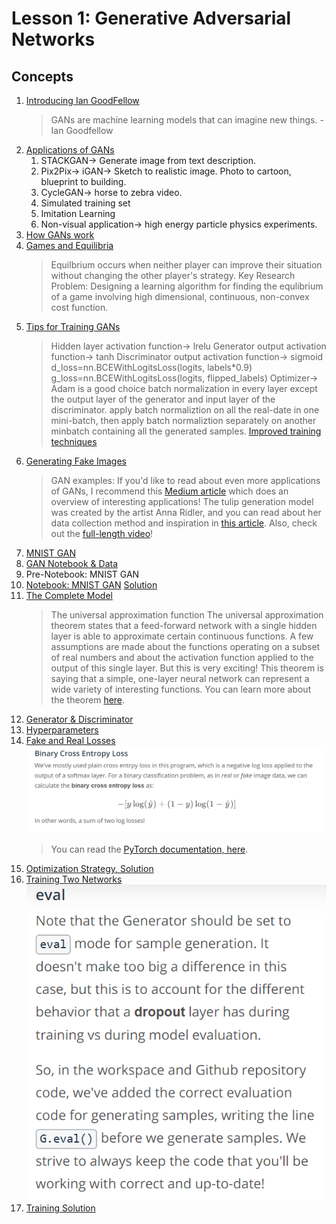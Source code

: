 # Lesson 1: Generative Adversarial Networks

## Concepts

1. [Introducing Ian GoodFellow](https://www.youtube.com/watch?time_continue=4&v=0mlT7c_xAoc)
	> GANs are machine learning models that can imagine new things. -Ian Goodfellow
1. [Applications of GANs](https://www.youtube.com/watch?v=dW2puRa-yqo)
	1. STACKGAN-> Generate image from text description.
	1. Pix2Pix-> iGAN-> Sketch to realistic image. Photo to cartoon, blueprint to building.
	1. CycleGAN-> horse to zebra video.
	1. Simulated training set
	1. Imitation Learning
	1. Non-visual application-> high energy particle physics experiments.
1. [How GANs work](https://www.youtube.com/watch?v=MF0QCP1OC9I)
1. [Games and Equilibria](https://www.youtube.com/watch?v=2zi8DOWIVas)
	> Equilbrium occurs when neither player can improve their situation without changing the other player's strategy.
	> Key Research Problem: Designing a learning algorithm for finding the equlibrium of a game involving high dimensional, continuous, non-convex cost function.
1. [Tips for Training GANs](https://www.youtube.com/watch?time_continue=1&v=S9WDdySwcHc)
	> Hidden layer activation function-> lrelu
	> Generator output activation function-> tanh
	> Discriminator output activation function-> sigmoid
	> d_loss=nn.BCEWithLogitsLoss(logits, labels*0.9)
	> g_loss=nn.BCEWithLogitsLoss(logits, flipped_labels)
	> Optimizer-> Adam is a good choice
	> batch normalization in every layer except the output layer of the generator and input layer of the discriminator.
	> apply batch normaliztion on  all the real-date in one mini-batch, then apply batch normaliztion separately on another minbatch containing all the generated samples.
	[Improved training techniques](https://s3.amazonaws.com/video.udacity-data.com/topher/2018/November/5bea0c6a_improved-training-techniques/improved-training-techniques.pdf)
1. [Generating Fake Images](https://www.youtube.com/watch?v=7KI4yITZLBk)
	> GAN examples:
If you'd like to read about even more applications of GANs, I recommend this [Medium article](https://medium.com/@jonathan_hui/gan-some-cool-applications-of-gans-4c9ecca35900) which does an overview of interesting applications!
The tulip generation model was created by the artist Anna Ridler, and you can read about her data collection method and inspiration in [this article](https://www.fastcompany.com/90237233/this-ai-dreams-in-tulips). Also, check out the [full-length video](https://vimeo.com/287645190)!
1. [MNIST GAN](https://www.youtube.com/watch?v=g2CDYdc18Jg)
1. [GAN Notebook & Data](https://www.youtube.com/watch?time_continue=1&v=z7WnnnYyFo4)
1. Pre-Notebook: MNIST GAN
1. [Notebook: MNIST GAN](MNIST_GAN_Exercise.ipynb) [Solution](MNIST_GAN_Exercise.ipynb)
1. [The Complete Model](https://www.youtube.com/watch?time_continue=1&v=_6i1LjuPddg)
	> The universal approximation function
The universal approximation theorem states that a feed-forward network with a single hidden layer is able to approximate certain continuous functions. A few assumptions are made about the functions operating on a subset of real numbers and about the activation function applied to the output of this single layer. But this is very exciting! This theorem is saying that a simple, one-layer neural network can represent a wide variety of interesting functions. You can learn more about the theorem [here](https://en.wikipedia.org/wiki/Universal_approximation_theorem).
1. [Generator & Discriminator](https://www.youtube.com/watch?v=luR_wKhtIG8)
1. [Hyperparameters](https://www.youtube.com/watch?time_continue=9&v=u8ntGzeK9Lw)
1. [Fake and Real Losses](https://www.youtube.com/watch?time_continue=1&v=andSglxiuik)
	![BCELoss](BCELoss.PNG)
	> You can read the [PyTorch documentation, here](https://pytorch.org/docs/stable/nn.html#bceloss).
1. [Optimization Strategy, Solution](https://www.youtube.com/watch?time_continue=1&v=m5_f084E09A)
1. [Training Two Networks](https://www.youtube.com/watch?time_continue=2&v=pPdyFMnxNkA)
	![Eval](eval.PNG)
1. [Training Solution](https://www.youtube.com/watch?time_continue=8&v=uRNfacJ90bI)

	